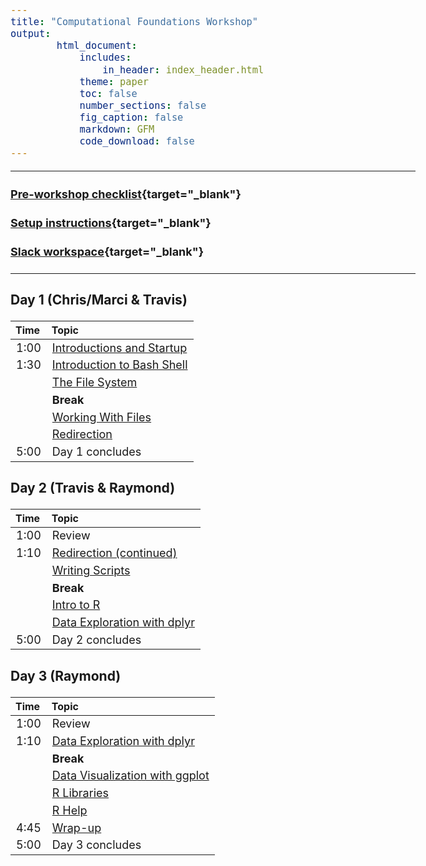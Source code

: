 ```yaml
---
title: "Computational Foundations Workshop"
output:
        html_document:
            includes:
                in_header: index_header.html
            theme: paper
            toc: false
            number_sections: false
            fig_caption: false
            markdown: GFM
            code_download: false
---
```


<style type="text/css">

body, td {
   font-size: 18px;
}
</style>

---

#### [Pre-workshop checklist](workshop_setup/preworkshop_checklist.html){target="_blank"}

#### [Setup instructions](workshop_setup/setup_instructions.html){target="_blank"}

#### [Slack workspace](https://umbioinfcoreworkshops.slack.com){target="_blank"}

---


### Day 1 (Chris/Marci & Travis)
| Time | Topic |
| :---  | :----------------------------------------------------------- |
|  1:00 | [Introductions and Startup](Module00_Introduction.html) |
|  1:30 | [Introduction to Bash Shell](bash-01-introduction.html) |
|       | [The File System](bash-02-the-filesystem.html) |
|       | **Break** |
|       | [Working With Files](bash-03-working-with-files.html) |
|       | [Redirection](bash-04-redirection.html) |
|  5:00 | Day 1 concludes |

### Day 2 (Travis & Raymond)
| Time | Topic |
| :-----  | :------------------------------------ |
|  1:00 | Review |
|  1:10 | [Redirection (continued)](bash-04-redirection.html) |
|       | [Writing Scripts](bash-05-writing-scripts.html) |
|       | **Break** |
|       | [Intro to R](r-01-introduction.html)
|       | [Data Exploration with dplyr](r-02-exploration-dplyr.html) |
|  5:00 | Day 2 concludes |

### Day 3 (Raymond)
| Time | Topic |
| :-----  | :------------------------------------ |
|  1:00 | Review |
|  1:10 | [Data Exploration with dplyr](r-02-exploration-dplyr.html) |
|       | **Break** |
|       | [Data Visualization with ggplot](r-03-exploration-ggplot.html) |
|       | [R Libraries](r-04-bioconductor.html)
|       | [R Help](r-05-help.html) |
| 4:45 | [Wrap-up](Module99_Wrap_up.html) |
| 5:00 | Day 3 concludes |
